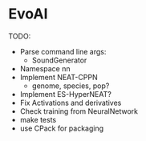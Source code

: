 # EvoAI #

TODO:

* Parse command line args:
    * SoundGenerator
* Namespace nn
* Implement NEAT-CPPN
    * genome, species, pop?
* Implement ES-HyperNEAT?
* Fix Activations and derivatives
* Check training from NeuralNetwork
* make tests
* use CPack for packaging